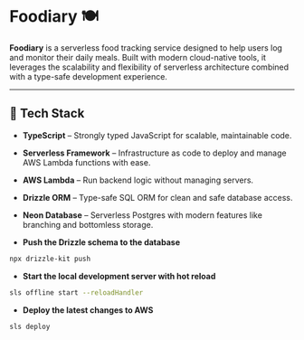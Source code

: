 # Foodiary 🍽️

**Foodiary** is a serverless food tracking service designed to help users log and monitor their daily meals. Built with modern cloud-native tools, it leverages the scalability and flexibility of serverless architecture combined with a type-safe development experience.

---

## 🧰 Tech Stack

- **TypeScript** – Strongly typed JavaScript for scalable, maintainable code.
- **Serverless Framework** – Infrastructure as code to deploy and manage AWS Lambda functions with ease.
- **AWS Lambda** – Run backend logic without managing servers.
- **Drizzle ORM** – Type-safe SQL ORM for clean and safe database access.
- **Neon Database** – Serverless Postgres with modern features like branching and bottomless storage.

- **Push the Drizzle schema to the database**

```bash
npx drizzle-kit push
```

- **Start the local development server with hot reload**

```bash
sls offline start --reloadHandler
```

- **Deploy the latest changes to AWS**

```bash
sls deploy
```

